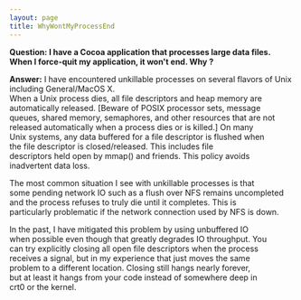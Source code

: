 ```yaml
---
layout: page
title: WhyWontMyProcessEnd
---
```


**Question: I have a Cocoa application that processes large data files.  When I force-quit my application, it won't end.  Why ?**

**Answer:**
I have encountered unkillable processes on several flavors of Unix including General/MacOS X.  
When a Unix process dies, all file descriptors and heap memory are  
automatically released.  [Beware of POSIX processor sets, message  
queues, shared memory, semaphores, and other resources that are not  
released automatically when a process dies or is killed.]  On many  
Unix systems, any data buffered for a file descriptor is flushed when  
the file descriptor is closed/released.  This includes file  
descriptors held open by mmap() and friends.  This policy avoids  
inadvertent data loss.

The most common situation I see with unkillable processes is that  
some pending network IO such as a flush over NFS remains uncompleted  
and the process refuses to truly die until it completes. This is  
particularly problematic if the network connection used by NFS is down.

In the past, I have mitigated this problem by using unbuffered IO  
when possible even though that greatly degrades IO throughput. You  
can try explicitly closing all open file descriptors when the process  
receives a signal, but in my experience that just moves the same  
problem to a different location.  Closing still hangs nearly forever,  
but at least it hangs from your code instead of somewhere deep in  
crt0 or the kernel.

